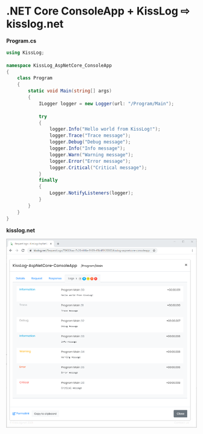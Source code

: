 # .NET Core ConsoleApp + KissLog &#8680; kisslog.net

**Program.cs**

```csharp
using KissLog;

namespace KissLog_AspNetCore_ConsoleApp
{
    class Program
    {
        static void Main(string[] args)
        {
            ILogger logger = new Logger(url: "/Program/Main");

            try
            {
                logger.Info("Hello world from KissLog!");
                logger.Trace("Trace message");
                logger.Debug("Debug message");
                logger.Info("Info message");
                logger.Warn("Warning message");
                logger.Error("Error message");
                logger.Critical("Critical message");
            }
            finally
            {
                Logger.NotifyListeners(logger);
            }
        }
    }
}

```

**kisslog.net**

![kisslog.net](/src/KissLog-AspNetCore-ConsoleApp/KissLog-AspNetCore-ConsoleApp/KissLog-AspNetCore-ConsoleApp.png)